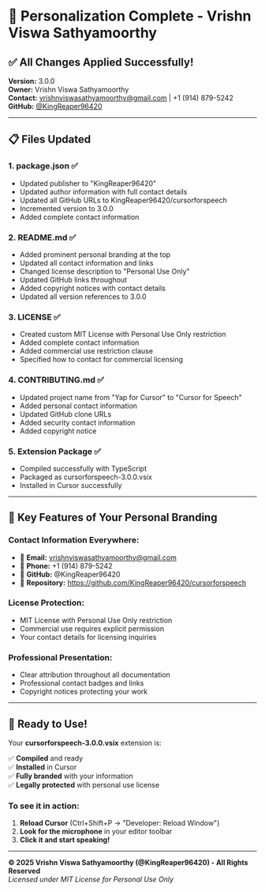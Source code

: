# 🎉 Personalization Complete - Vrishn Viswa Sathyamoorthy

## ✅ All Changes Applied Successfully!

**Version:** 3.0.0  
**Owner:** Vrishn Viswa Sathyamoorthy  
**Contact:** vrishnviswasathyamoorthy@gmail.com | +1 (914) 879-5242  
**GitHub:** [@KingReaper96420](https://github.com/KingReaper96420)

---

## 📋 Files Updated

### 1. **package.json** ✅
- Updated publisher to "KingReaper96420"
- Updated author information with full contact details
- Updated all GitHub URLs to KingReaper96420/cursorforspeech
- Incremented version to 3.0.0
- Added complete contact information

### 2. **README.md** ✅
- Added prominent personal branding at the top
- Updated all contact information and links
- Changed license description to "Personal Use Only"
- Updated GitHub links throughout
- Added copyright notices with contact details
- Updated all version references to 3.0.0

### 3. **LICENSE** ✅
- Created custom MIT License with Personal Use Only restriction
- Added complete contact information
- Added commercial use restriction clause
- Specified how to contact for commercial licensing

### 4. **CONTRIBUTING.md** ✅
- Updated project name from "Yap for Cursor" to "Cursor for Speech"
- Added personal contact information
- Updated GitHub clone URLs
- Added security contact information
- Added copyright notice

### 5. **Extension Package** ✅
- Compiled successfully with TypeScript
- Packaged as cursorforspeech-3.0.0.vsix
- Installed in Cursor successfully

---

## 🎯 Key Features of Your Personal Branding

### **Contact Information Everywhere:**
- 📧 **Email:** vrishnviswasathyamoorthy@gmail.com
- 📱 **Phone:** +1 (914) 879-5242  
- 🐙 **GitHub:** @KingReaper96420
- 🔗 **Repository:** https://github.com/KingReaper96420/cursorforspeech

### **License Protection:**
- MIT License with Personal Use Only restriction
- Commercial use requires explicit permission
- Your contact details for licensing inquiries

### **Professional Presentation:**
- Clear attribution throughout all documentation
- Professional contact badges and links
- Copyright notices protecting your work

---

## 🚀 Ready to Use!

Your **cursorforspeech-3.0.0.vsix** extension is:

✅ **Compiled** and ready  
✅ **Installed** in Cursor  
✅ **Fully branded** with your information  
✅ **Legally protected** with personal use license  

### To see it in action:
1. **Reload Cursor** (Ctrl+Shift+P → "Developer: Reload Window")
2. **Look for the microphone** in your editor toolbar
3. **Click it and start speaking!**

---

**© 2025 Vrishn Viswa Sathyamoorthy (@KingReaper96420) - All Rights Reserved**  
*Licensed under MIT License for Personal Use Only*
